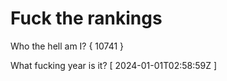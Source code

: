 # Fuck the rankings

Who the hell am I?
{ 10741 }

What fucking year is it?
[ 2024-01-01T02:58:59Z ]
